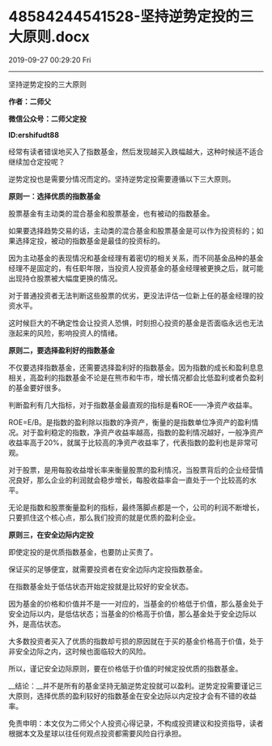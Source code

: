 # 48584244541528-坚持逆势定投的三大原则.docx

2019-09-27 00:29:20 Fri

----

坚持逆势定投的三大原则

__作者：二师父__

__微信公众号：二师父定投__

__ID:ershifudt88__

经常有读者错误地买入了指数基金，然后发现越买入跌幅越大，这种时候适不适合继续加仓定投呢？

逆势定投也是需要分情况而定的。坚持逆势定投需要遵循以下三大原则。

__原则一：选择优质的指数基金__

股票基金有主动类的混合基金和股票基金，也有被动的指数基金。

如果要选择趋势交易的话，主动类的混合基金和股票基金是可以作为投资标的；如果选择定投，被动的指数基金是最佳的投资标的。

因为主动基金的表现情况和基金经理有着密切的相关关系，而不同基金品种的基金经理不是固定的，有任职年限，当投资人投资基金的基金经理被更换之后，就可能出现持仓股票被大幅度更换的情况。

对于普通投资者无法判断这些股票的优劣，更没法评估一位新上任的基金经理的投资水平。

这时候巨大的不确定性会让投资人恐惧，时刻担心投资的基金是否面临永远也无法涨起来的风险，影响投资人的情绪。

__原则二，要选择盈利好的指数基金__

不仅要选择指数基金，还需要选择盈利好的指数基金。因为指数的成长和盈利息息相关，高盈利的指数基金不论是在熊市和牛市，增长情况都会比低盈利或者负盈利的基金要好很多。

判断盈利有几大指标，对于指数基金最直观的指标是看ROE——净资产收益率。

ROE=E/B。是指数的盈利除以指数的净资产，衡量的是指数单位净资产的盈利情况。对于盈利稳定的指数，净资产收益率越高，指数的盈利情况越好，一般净资产收益率高于20%，就属于比较高的净资产收益率了，代表指数的盈利也是非常可观。

对于股票，是用每股收益增长率来衡量股票的盈利情况，当股票背后的企业经营情况良好，那么企业的利润就会稳步增长，每股收益率会一直处于一个比较高的水平。

无论是指数和股票衡量盈利的指标，最终落脚点都是一个，公司的利润不断增长，只要抓住这个核心点，那么我们投资的就是优质的盈利企业。

__原则三，在安全边际内定投__

即使定投的是优质指数基金，也要防止买贵了。

保证买的足够便宜，就需要投资者在安全边际内定投指数基金。

在指数基金处于低估状态开始定投就是比较好的安全状态。

因为基金的价格和价值并不是一一对应的，当基金的价格低于价值，那么基金处于安全边际以内，是低估状态；当基金的价格高于价值，那么基金处于安全边际以外，是高估状态。

大多数投资者买入了优质的指数却亏损的原因就在于买的基金价格高于价值，处于非安全边际之内，这时候也面临较大的风险。

所以，谨记安全边际原则，要在价格低于价值的时候定投优质的指数基金。

__结论：__并不是所有的基金坚持无脑逆势定投就可以盈利。逆势定投需要谨记三大原则，选择优质的盈利较好的指数基金在安全边际以内定投才会有不错的收益率。

免责申明：本文仅为二师父个人投资心得记录，不构成投资建议和投资指导，读者根据本文及星球以往任何观点投资都需要风险自行承担。

